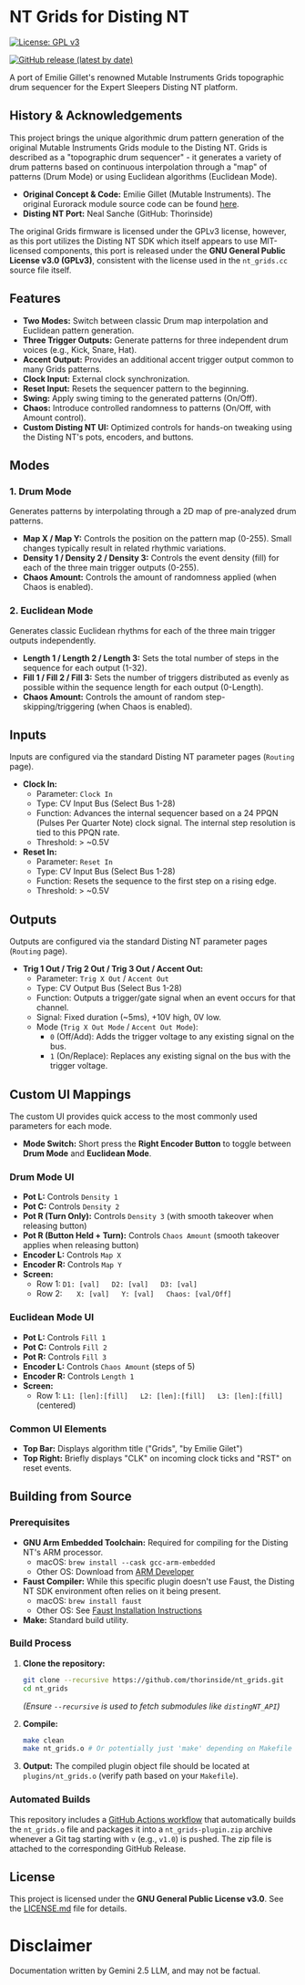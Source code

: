 # NT Grids for Disting NT

[![License: GPL v3](https://img.shields.io/badge/License-GPLv3-blue.svg)](https://www.gnu.org/licenses/gpl-3.0)
<!-- Optional: Add a badge for your latest release if you set one up -->
[![GitHub release (latest by date)](https://img.shields.io/github/v/release/thorinside/nt_grids?label=latest%20release)](https://github.com/thorinside/nt_grids/releases/latest)

A port of Emilie Gillet's renowned Mutable Instruments Grids topographic drum sequencer for the Expert Sleepers Disting NT platform.

## History & Acknowledgements

This project brings the unique algorithmic drum pattern generation of the original Mutable Instruments Grids module to the Disting NT. Grids is described as a "topographic drum sequencer" - it generates a variety of drum patterns based on continuous interpolation through a "map" of patterns (Drum Mode) or using Euclidean algorithms (Euclidean Mode).

*   **Original Concept & Code:** Emilie Gillet (Mutable Instruments). The original Eurorack module source code can be found [here](https://github.com/pichenettes/eurorack/tree/master/grids).
*   **Disting NT Port:** Neal Sanche (GitHub: Thorinside)

The original Grids firmware is licensed under the GPLv3 license, however, as this port utilizes the Disting NT SDK which itself appears to use MIT-licensed components, this port is released under the **GNU General Public License v3.0 (GPLv3)**, consistent with the license used in the `nt_grids.cc` source file itself.

## Features

*   **Two Modes:** Switch between classic Drum map interpolation and Euclidean pattern generation.
*   **Three Trigger Outputs:** Generate patterns for three independent drum voices (e.g., Kick, Snare, Hat).
*   **Accent Output:** Provides an additional accent trigger output common to many Grids patterns.
*   **Clock Input:** External clock synchronization.
*   **Reset Input:** Resets the sequencer pattern to the beginning.
*   **Swing:** Apply swing timing to the generated patterns (On/Off).
*   **Chaos:** Introduce controlled randomness to patterns (On/Off, with Amount control).
*   **Custom Disting NT UI:** Optimized controls for hands-on tweaking using the Disting NT's pots, encoders, and buttons.

## Modes

### 1. Drum Mode

Generates patterns by interpolating through a 2D map of pre-analyzed drum patterns.

*   **Map X / Map Y:** Controls the position on the pattern map (0-255). Small changes typically result in related rhythmic variations.
*   **Density 1 / Density 2 / Density 3:** Controls the event density (fill) for each of the three main trigger outputs (0-255).
*   **Chaos Amount:** Controls the amount of randomness applied (when Chaos is enabled).

### 2. Euclidean Mode

Generates classic Euclidean rhythms for each of the three main trigger outputs independently.

*   **Length 1 / Length 2 / Length 3:** Sets the total number of steps in the sequence for each output (1-32).
*   **Fill 1 / Fill 2 / Fill 3:** Sets the number of triggers distributed as evenly as possible within the sequence length for each output (0-Length).
*   **Chaos Amount:** Controls the amount of random step-skipping/triggering (when Chaos is enabled).

## Inputs

Inputs are configured via the standard Disting NT parameter pages (`Routing` page).

*   **Clock In:**
    *   Parameter: `Clock In`
    *   Type: CV Input Bus (Select Bus 1-28)
    *   Function: Advances the internal sequencer based on a 24 PPQN (Pulses Per Quarter Note) clock signal. The internal step resolution is tied to this PPQN rate.
    *   Threshold: > ~0.5V
*   **Reset In:**
    *   Parameter: `Reset In`
    *   Type: CV Input Bus (Select Bus 1-28)
    *   Function: Resets the sequence to the first step on a rising edge.
    *   Threshold: > ~0.5V

## Outputs

Outputs are configured via the standard Disting NT parameter pages (`Routing` page).

*   **Trig 1 Out / Trig 2 Out / Trig 3 Out / Accent Out:**
    *   Parameter: `Trig X Out` / `Accent Out`
    *   Type: CV Output Bus (Select Bus 1-28)
    *   Function: Outputs a trigger/gate signal when an event occurs for that channel.
    *   Signal: Fixed duration (~5ms), +10V high, 0V low.
    *   Mode (`Trig X Out Mode` / `Accent Out Mode`):
        *   `0` (Off/Add): Adds the trigger voltage to any existing signal on the bus.
        *   `1` (On/Replace): Replaces any existing signal on the bus with the trigger voltage.

## Custom UI Mappings

The custom UI provides quick access to the most commonly used parameters for each mode.

*   **Mode Switch:** Short press the **Right Encoder Button** to toggle between **Drum Mode** and **Euclidean Mode**.

### Drum Mode UI

*   **Pot L:** Controls `Density 1`
*   **Pot C:** Controls `Density 2`
*   **Pot R (Turn Only):** Controls `Density 3` (with smooth takeover when releasing button)
*   **Pot R (Button Held + Turn):** Controls `Chaos Amount` (smooth takeover applies when releasing button)
*   **Encoder L:** Controls `Map X`
*   **Encoder R:** Controls `Map Y`
*   **Screen:**
    *   Row 1: `D1: [val]   D2: [val]   D3: [val]`
    *   Row 2: `   X: [val]   Y: [val]   Chaos: [val/Off]`

### Euclidean Mode UI

*   **Pot L:** Controls `Fill 1`
*   **Pot C:** Controls `Fill 2`
*   **Pot R:** Controls `Fill 3`
*   **Encoder L:** Controls `Chaos Amount` (steps of 5)
*   **Encoder R:** Controls `Length 1`
*   **Screen:**
    *   Row 1: `L1: [len]:[fill]   L2: [len]:[fill]   L3: [len]:[fill]` (centered)

### Common UI Elements

*   **Top Bar:** Displays algorithm title ("Grids", "by Emilie Gilet")
*   **Top Right:** Briefly displays "CLK" on incoming clock ticks and "RST" on reset events.

## Building from Source

### Prerequisites

*   **GNU Arm Embedded Toolchain:** Required for compiling for the Disting NT's ARM processor.
    *   macOS: `brew install --cask gcc-arm-embedded`
    *   Other OS: Download from [ARM Developer](https://developer.arm.com/tools-and-software/open-source-software/developer-tools/gnu-toolchain/gnu-rm/downloads)
*   **Faust Compiler:** While this specific plugin doesn't use Faust, the Disting NT SDK environment often relies on it being present.
    *   macOS: `brew install faust`
    *   Other OS: See [Faust Installation Instructions](https://faust.grame.fr/manual/installing/)
*   **Make:** Standard build utility.

### Build Process

1.  **Clone the repository:**
    ```bash
    git clone --recursive https://github.com/thorinside/nt_grids.git
    cd nt_grids
    ```
    *(Ensure `--recursive` is used to fetch submodules like `distingNT_API`)*

2.  **Compile:**
    ```bash
    make clean
    make nt_grids.o # Or potentially just 'make' depending on Makefile setup
    ```

3.  **Output:** The compiled plugin object file should be located at `plugins/nt_grids.o` (verify path based on your `Makefile`).

### Automated Builds

This repository includes a [GitHub Actions workflow](.github/workflows/release_nt_grids.yaml) that automatically builds the `nt_grids.o` file and packages it into a `nt_grids-plugin.zip` archive whenever a Git tag starting with `v` (e.g., `v1.0`) is pushed. The zip file is attached to the corresponding GitHub Release.

## License

This project is licensed under the **GNU General Public License v3.0**. See the [LICENSE.md](LICENSE.md) file for details.

# Disclaimer

Documentation written by Gemini 2.5 LLM, and may not be factual.